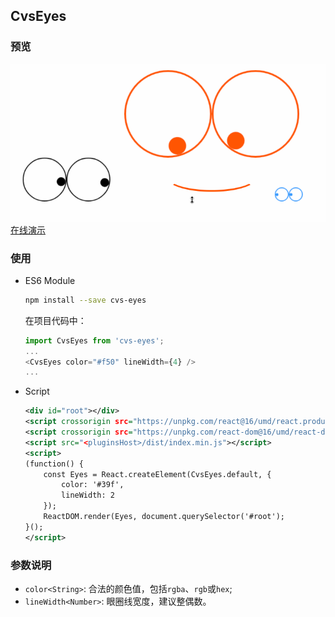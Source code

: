 ## CvsEyes

### 预览

![](./stare.gif)
[在线演示](http://seejs.me/eyes/demo/index.html)

### 使用

* ES6 Module
    ```bash
    npm install --save cvs-eyes
    ```
    在项目代码中：
    ```js
    import CvsEyes from 'cvs-eyes';
    ...
    <CvsEyes color="#f50" lineWidth={4} />
    ...
    ```

* Script
    ```xml
    <div id="root"></div>
    <script crossorigin src="https://unpkg.com/react@16/umd/react.production.min.js"></script>
    <script crossorigin src="https://unpkg.com/react-dom@16/umd/react-dom.production.min.js"></script>
    <script src="<pluginsHost>/dist/index.min.js"></script>
    <script>
    (function() {
        const Eyes = React.createElement(CvsEyes.default, {
            color: '#39f',
            lineWidth: 2
        });
        ReactDOM.render(Eyes, document.querySelector('#root');
    }();
    </script>
    ```

### 参数说明

* `color<String>`: 合法的颜色值，包括`rgba`、`rgb`或`hex`;
* `lineWidth<Number>`: 眼圈线宽度，建议整偶数。
